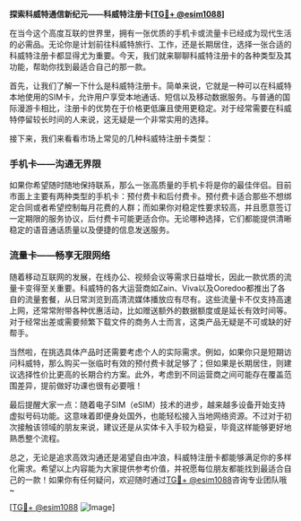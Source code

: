 **探索科威特通信新纪元——科威特注册卡[[TG💪+ @esim1088](https://t.me/s/esim1088)]**

在当今这个高度互联的世界里，拥有一张优质的手机卡或流量卡已经成为现代生活的必需品。无论你是计划前往科威特旅行、工作，还是长期居住，选择一张合适的科威特注册卡都显得尤为重要。今天，我们就来聊聊科威特注册卡的各种类型及其功能，帮助你找到最适合自己的那一款。

首先，让我们了解一下什么是科威特注册卡。简单来说，它就是一种可以在科威特本地使用的SIM卡，允许用户享受本地通话、短信以及移动数据服务。与普通的国际漫游卡相比，注册卡的优势在于价格更低廉且使用更稳定。对于经常需要在科威特停留较长时间的人来说，这无疑是一个非常实用的选择。

接下来，我们来看看市场上常见的几种科威特注册卡类型：

### 手机卡——沟通无界限

如果你希望随时随地保持联系，那么一张高质量的手机卡将是你的最佳伴侣。目前市面上主要有两种类型的手机卡：预付费卡和后付费卡。预付费卡适合那些不想绑定合同或者希望控制每月花费的人群；而如果你对稳定性要求较高，并且愿意签订一定期限的服务协议，后付费卡可能更适合你。无论哪种选择，它们都能提供清晰稳定的语音通话质量以及便捷的信息发送服务。

### 流量卡——畅享无限网络

随着移动互联网的发展，在线办公、视频会议等需求日益增长，因此一款优质的流量卡变得至关重要。科威特的各大运营商如Zain、Viva以及Ooredoo都推出了各自的流量套餐，从日常浏览到高清流媒体播放应有尽有。这些流量卡不仅支持高速上网，还常常附带各种优惠活动，比如赠送额外的数据额度或是延长有效时间等。对于经常出差或需要频繁下载文件的商务人士而言，这类产品无疑是不可或缺的好帮手。

当然啦，在挑选具体产品时还需要考虑个人的实际需求。例如，如果你只是短期访问科威特，那么购买一张临时有效的预付费卡就足够了；但如果是长期居住，则建议选择性价比更高的长期合约方案。此外，考虑到不同运营商之间可能存在覆盖范围差异，提前做好功课也很有必要哦！

最后提醒大家一点：随着电子SIM（eSIM）技术的进步，越来越多设备开始支持虚拟号码功能。这意味着即便身处国外，也能轻松接入当地网络资源。不过对于初次接触该领域的朋友来说，建议还是从实体卡入手较为稳妥，毕竟这样能够更好地熟悉整个流程。

总之，无论是追求高效沟通还是渴望自由冲浪，科威特注册卡都能够满足你的多样化需求。希望以上内容能为大家提供参考价值，并祝愿每位朋友都能找到最适合自己的一款！如果你有任何疑问，欢迎随时通过[TG💪+ @esim1088](https://t.me/s/esim1088)咨询专业团队哦~

[[TG💪+ @esim1088](https://t.me/s/esim1088) ![Image](https://i.postimg.cc/4NQfJmqS/Snipaste-2025-05-13-00-14-12.png)]
